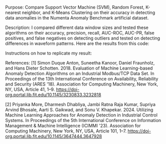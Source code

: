 Purpose: Compare Support Vector Machine (SVM), Random Forest, K-nearest neighbor, and K-Means Clustering on their accuracy in detecting data anomalies in the Numenta Anomaly Benchmark artificial dataset.

Description: I compared different data window sizes and tested these algorithms on their accuracy, precision, recall, AUC-ROC, AUC-PR, false positives, and false negatives on detecting outliers and tested on detecting differences in waveform patterns. Here are the results from this code:


Instructions on how to replicate my result:

References:
[1]      Simon Duque Anton, Suneetha Kanoor, Daniel Fraunholz, and Hans Dieter Schotten. 2018. Evaluation of Machine  Learning-based Anomaly Detection Algorithms on an Industrial Modbus/TCP Data Set. In Proceedings of the 13th International Conference on Availability, Reliability and Security (ARES '18). Association for Computing Machinery, New York, NY, USA, Article 41, 1–9. https://doi-org.portal.lib.fit.edu/10.1145/3230833.3232818

[2]     Priyanka More, Dharmesh Dhabliya, Jambi Ratna Raja Kumar, Supriya Arvind Bhosale, Aarti S. Gaikwad, and Sonu V. Khapekar. 2024. Utilizing Machine Learning Approaches for Anomaly Detection in Industrial Control Systems. In Proceedings of the 5th International Conference on Information Management & Machine Intelligence (ICIMMI '23). Association for Computing Machinery, New York, NY, USA, Article 101, 1–7. https://doi-org.portal.lib.fit.edu/10.1145/3647444.3647928
